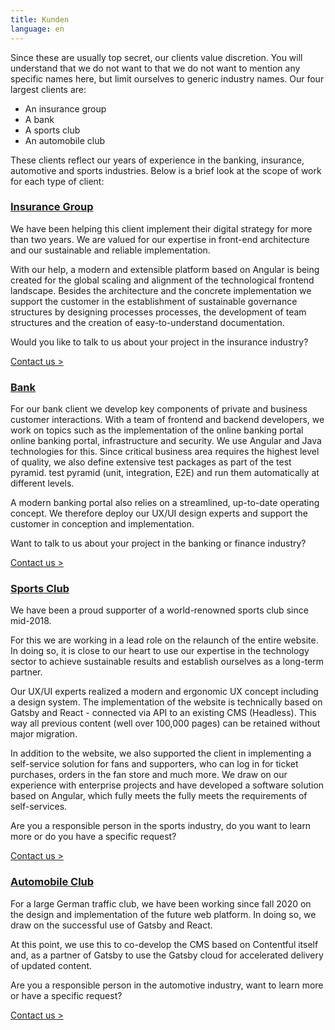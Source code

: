 ```yaml
---
title: Kunden
language: en
---
```


Since these are usually top secret, our clients value discretion. You will understand that we do not want to
that we do not want to mention any specific names here, but limit ourselves to generic industry names. Our
four largest clients are:

- An insurance group
- A bank
- A sports club
- An automobile club

These clients reflect our years of experience in the banking, insurance, automotive and sports industries.
Below is a brief look at the scope of work for each type of client:

### [Insurance Group](#insurancegroup)

We have been helping this client implement their digital strategy for more than two years. We are valued
for our expertise in front-end architecture and our sustainable and reliable implementation.

With our help, a modern and extensible platform based on Angular is being created for the global scaling
and alignment of the technological frontend landscape. Besides the architecture and the concrete implementation
we support the customer in the establishment of sustainable governance structures by designing processes
processes, the development of team structures and the creation of easy-to-understand documentation.

Would you like to talk to us about your project in the insurance industry?

[Contact us >](/contact/)

### [Bank](#bank)

For our bank client we develop key components of private and business customer interactions. With a
team of frontend and backend developers, we work on topics such as the implementation of the online banking portal
online banking portal, infrastructure and security. We use Angular and Java technologies for this. Since
critical business area requires the highest level of quality, we also define extensive test packages as part of the test pyramid.
test pyramid (unit, integration, E2E) and run them automatically at different levels.

A modern banking portal also relies on a streamlined, up-to-date operating concept. We therefore deploy our
UX/UI design experts and support the customer in conception and implementation.

Want to talk to us about your project in the banking or finance industry?

[Contact us >](/contact/)

### [Sports Club](#sportclub)

We have been a proud supporter of a world-renowned sports club since mid-2018.

For this we are working in a lead role on the relaunch of the entire website. In doing so, it is close to our heart to use our
expertise in the technology sector to achieve sustainable results and establish ourselves as a long-term partner.

Our UX/UI experts realized a modern and ergonomic UX concept including a design system. The implementation of the
website is technically based on Gatsby and React - connected via API to an existing CMS (Headless). This way
all previous content (well over 100,000 pages) can be retained without major migration.

In addition to the website, we also supported the client in implementing a self-service solution for fans and
supporters, who can log in for ticket purchases, orders in the fan store and much more. We draw on our
experience with enterprise projects and have developed a software solution based on Angular, which fully meets the
fully meets the requirements of self-services.

Are you a responsible person in the sports industry, do you want to learn more or do you have a specific request?

[Contact us >](/contact/)

### [Automobile Club](#automobilclub)

For a large German traffic club, we have been working since fall 2020 on the design and implementation of the future
web platform. In doing so, we draw on the successful use of Gatsby and React.

At this point, we use this to co-develop the CMS based on Contentful itself and, as a partner of Gatsby
to use the Gatsby cloud for accelerated delivery of updated content.

Are you a responsible person in the automotive industry, want to learn more or have a specific request?

[Contact us >](/contact/)
